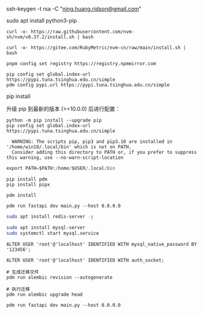 ssh-keygen -t rsa  -C "ning.huang.ridson@gmail.com"

sudo apt install python3-pip


```
curl -o- https://raw.githubusercontent.com/nvm-sh/nvm/v0.37.2/install.sh | bash
```


```
curl -o- https://gitee.com/RubyMetric/nvm-cn/raw/main/install.sh | bash
```


```
pnpm config set registry https://registry.npmmirror.com
```

```
pip config set global.index-url https://pypi.tuna.tsinghua.edu.cn/simple
pdm config pypi.url https://pypi.tuna.tsinghua.edu.cn/simple
```

pip install

升级 pip 到最新的版本 (>=10.0.0) 后进行配置：

```
python -m pip install --upgrade pip
pip config set global.index-url https://pypi.tuna.tsinghua.edu.cn/simple
```



```
  WARNING: The scripts pip, pip3 and pip3.10 are installed in '/home/win10/.local/bin' which is not on PATH.
  Consider adding this directory to PATH or, if you prefer to suppress this warning, use --no-warn-script-location
```


```python
export PATH=$PATH:/home/$USER/.local/bin
```


```
pip install pdm
pip install pipx
```

```
pdm install

pdm run fastapi dev main.py --host 0.0.0.0

```



```bash
sudo apt install redis-server -y

sudo apt install mysql-server
sudo systemctl start mysql.service

```


```
ALTER USER 'root'@'localhost' IDENTIFIED WITH mysql_native_password BY '123456';
```

```
ALTER USER 'root'@'localhost' IDENTIFIED WITH auth_socket;
```


```
# 生成迁移文件
pdm run alembic revision --autogenerate

# 执行迁移
pdm run alembic upgrade head

pdm run fastapi dev main.py --host 0.0.0.0
```